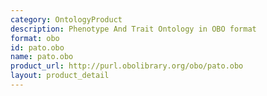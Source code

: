 ```yaml
---
category: OntologyProduct
description: Phenotype And Trait Ontology in OBO format
format: obo
id: pato.obo
name: pato.obo
product_url: http://purl.obolibrary.org/obo/pato.obo
layout: product_detail
---
```

